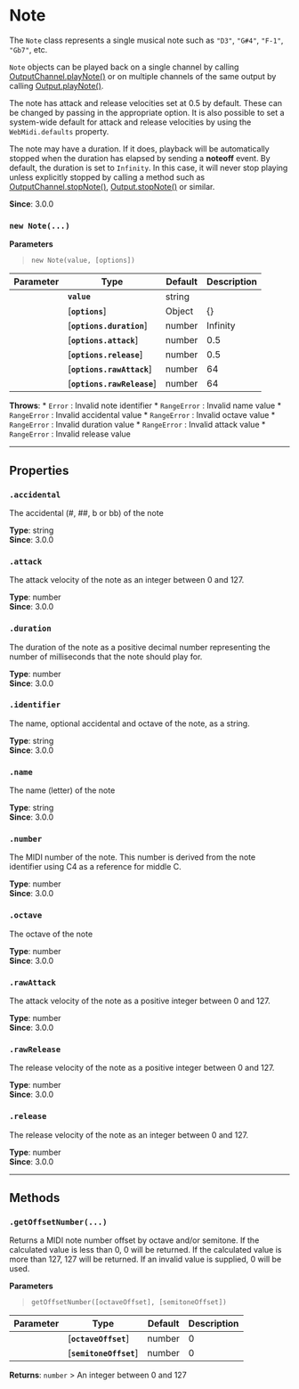 
# Note

The `Note` class represents a single musical note such as `"D3"`, `"G#4"`, `"F-1"`, `"Gb7"`, etc.

`Note` objects can be played back on a single channel by calling
[OutputChannel.playNote()](OutputChannel#playNote) or on multiple channels of the same
output by calling [Output.playNote()](Output#playNote).

The note has attack and release velocities set at 0.5 by default. These can be changed by passing
in the appropriate option. It is also possible to set a system-wide default for attack and
release velocities by using the `WebMidi.defaults` property.

The note may have a duration. If it does, playback will be automatically stopped when the
duration has elapsed by sending a **noteoff** event. By default, the duration is set to
`Infinity`. In this case, it will never stop playing unless explicitly stopped by calling a
method such as [OutputChannel.stopNote()](OutputChannel#stopNote),
[Output.stopNote()](Output#stopNote) or similar.

**Since**: 3.0.0



### `new Note(...)`


  **Parameters**

  > `new Note(value, [options])`

  | Parameter    | Type      | Default      | Description  |
  | ------------ | ------------ | ------------ | ------------ |
    |**`value`** |string||The value used to create the note. If an identifier string is used, it must start with the note letter, optionally followed by an accidental and followed by the octave number (`"C3"`, `"G#4"`, `"F-1"`, `"Db7"`, etc.). If a number is used, it must be an integer between 0 and 127. In this case, middle C is considered to be C4 (note number 60).|
    |[**`options`**] |Object|{}||
    |[**`options.duration`**] |number|Infinity|The number of milliseconds before the note should be explicitly stopped.|
    |[**`options.attack`**] |number|0.5|The note's attack velocity as a float between 0 and 1. If you wish to use an integer between 0 and 127, use the `rawAttack` option instead. If both `attack` and `rawAttack` are specified, the latter has precedence.|
    |[**`options.release`**] |number|0.5|The note's release velocity as a float between 0 and 1. If you wish to use an integer between 0 and 127, use the `rawRelease` option instead. If both `release` and `rawRelease` are specified, the latter has precedence.|
    |[**`options.rawAttack`**] |number|64|The note's attack velocity as an integer between 0 and 127. If you wish to use a float between 0 and 1, use the `release` option instead. If both `attack` and `rawAttack` are specified, the latter has precedence.|
    |[**`options.rawRelease`**] |number|64|The note's release velocity as an integer between 0 and 127. If you wish to use a float between 0 and 1, use the `release` option instead. If both `release` and `rawRelease` are specified, the latter has precedence.|


  **Throws**:
    * `Error` : Invalid note identifier
    * `RangeError` : Invalid name value
    * `RangeError` : Invalid accidental value
    * `RangeError` : Invalid octave value
    * `RangeError` : Invalid duration value
    * `RangeError` : Invalid attack value
    * `RangeError` : Invalid release value

***

## Properties

### `.accidental`

The accidental (#, ##, b or bb) of the note

**Type**: string<br />
**Since**: 3.0.0<br />


### `.attack`

The attack velocity of the note as an integer between 0 and 127.

**Type**: number<br />
**Since**: 3.0.0<br />


### `.duration`

The duration of the note as a positive decimal number representing the number of milliseconds
that the note should play for.

**Type**: number<br />
**Since**: 3.0.0<br />


### `.identifier`

The name, optional accidental and octave of the note, as a string.

**Type**: string<br />
**Since**: 3.0.0<br />


### `.name`

The name (letter) of the note

**Type**: string<br />
**Since**: 3.0.0<br />


### `.number`

The MIDI number of the note. This number is derived from the note identifier using C4 as a
reference for middle C.

**Type**: number<br />
**Since**: 3.0.0<br />


### `.octave`

The octave of the note

**Type**: number<br />
**Since**: 3.0.0<br />


### `.rawAttack`

The attack velocity of the note as a positive integer between 0 and 127.

**Type**: number<br />
**Since**: 3.0.0<br />


### `.rawRelease`

The release velocity of the note as a positive integer between 0 and 127.

**Type**: number<br />
**Since**: 3.0.0<br />


### `.release`

The release velocity of the note as an integer between 0 and 127.

**Type**: number<br />
**Since**: 3.0.0<br />



***

## Methods

### `.getOffsetNumber(...)`

Returns a MIDI note number offset by octave and/or semitone. If the calculated value is less
than 0, 0 will be returned. If the calculated value is more than 127, 127 will be returned. If
an invalid value is supplied, 0 will be used.


  **Parameters**

  > `getOffsetNumber([octaveOffset], [semitoneOffset])`

  | Parameter    | Type      | Default      | Description  |
  | ------------ | ------------ | ------------ | ------------ |
    |[**`octaveOffset`**] |number|0|An integer to offset the note number by octave.|
    |[**`semitoneOffset`**] |number|0|An integer to offset the note number by semitone.|


**Returns**: `number`  > An integer between 0 and 127




